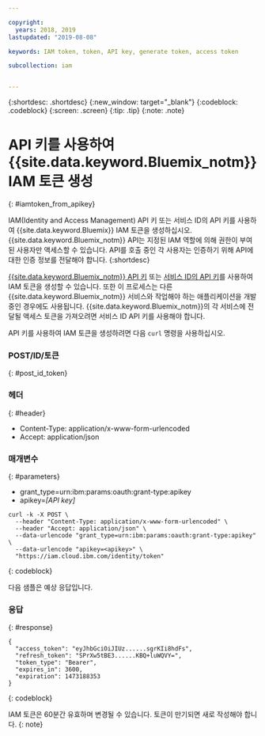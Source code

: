 ```yaml
---

copyright:
  years: 2018, 2019
lastupdated: "2019-08-08"

keywords: IAM token, token, API key, generate token, access token

subcollection: iam


---
```



{:shortdesc: .shortdesc}
{:new_window: target="_blank"}
{:codeblock: .codeblock}
{:screen: .screen}
{:tip: .tip}
{:note: .note}

# API 키를 사용하여 {{site.data.keyword.Bluemix_notm}} IAM 토큰 생성
{: #iamtoken_from_apikey}

IAM(Identity and Access Management) API 키 또는 서비스 ID의 API 키를 사용하여 {{site.data.keyword.Bluemix}} IAM 토큰을 생성하십시오. {{site.data.keyword.Bluemix_notm}} API는 지정된 IAM 역할에 의해 권한이 부여된 사용자만 액세스할 수 있습니다. API를 호출 중인 각 사용자는 인증하기 위해 API에 대한 인증 정보를 전달해야 합니다.
{:shortdesc}

[{{site.data.keyword.Bluemix_notm}} API 키](/docs/iam?topic=iam-userapikey#userapikey) 또는 [서비스 ID의 API 키](/docs/iam?topic=iam-serviceidapikeys#serviceidapikeys)를 사용하여 IAM 토큰을 생성할 수 있습니다. 또한 이 프로세스는 다른 {{site.data.keyword.Bluemix_notm}} 서비스와 작업해야 하는 애플리케이션을 개발 중인 경우에도 사용됩니다. {{site.data.keyword.Bluemix_notm}}의 각 서비스에 전달될 액세스 토큰을 가져오려면 서비스 ID API 키를 사용해야 합니다.


API 키를 사용하여 IAM 토큰을 생성하려면 다음 `curl` 명령을 사용하십시오.

### POST/ID/토큰
{: #post_id_token}

### 헤더
{: #header}

  - Content-Type: application/x-www-form-urlencoded
  - Accept: application/json


### 매개변수
{: #parameters}

  - grant_type=urn:ibm:params:oauth:grant-type:apikey
  - apikey=*[API key]*

```
curl -k -X POST \
  --header "Content-Type: application/x-www-form-urlencoded" \
  --header "Accept: application/json" \
  --data-urlencode "grant_type=urn:ibm:params:oauth:grant-type:apikey" \
  --data-urlencode "apikey=<apikey>" \
  "https://iam.cloud.ibm.com/identity/token"
```
{: codeblock}

다음 샘플은 예상 응답입니다.

### 응답
{: #response}

```
{
  "access_token": "eyJhbGciOiJIUz......sgrKIi8hdFs",
  "refresh_token": "SPrXw5tBE3......KBQ+luWQVY=",
  "token_type": "Bearer",
  "expires_in": 3600,
  "expiration": 1473188353
}
```
{: codeblock}

IAM 토큰은 60분간 유효하며 변경될 수 있습니다. 토큰이 만기되면 새로 작성해야 합니다.
{: note}
